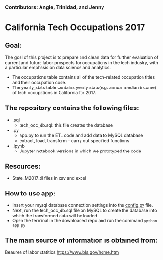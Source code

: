 ### Contributors: Angie, Trinidad, and Jenny

# California Tech Occupations 2017

## Goal:
The goal of this project is to prepare and clean data for further evaluation of current and future labor prospects for occupations in the tech industry, with a particular emphasis on data science and analytics.

* The occupations table contains all of the tech-related occupation titles and their occupation code.
* The yearly_stats table contains yearly stats(e.g. annual median income) of tech occupations in California for 2017.

## The repository contains the following files:
* .sql
    - tech_occ_db.sql: this file creates the database
* .py
    - app.py to run the ETL code and add data to MySQL database
    - extract, load, transform - carry out specified functions
* .ipynb
    - Jupyter notebook versions in which we prototyped the code

## Resources:
* State_M2017_dl files in csv and excel

## How to use app:
* Insert your mysql database connection settings into the [config.py](config.py) file.
* Next, run the tech_occ_db.sql file on MySQL to create the database into which the transformed data will be loaded.
* Open the terminal in the downloaded repo and run the command `python app.py`

## The main source of information is obtained from:
Beaurea of labor statitics
https://www.bls.gov/home.htm


